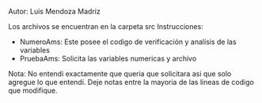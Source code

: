 Autor: Luis Mendoza Madriz

Los archivos se encuentran en la carpeta src
Instrucciones:
- NumeroAms: Este posee el codigo de verificación y analísis de las variables
- PruebaAms: Solicita las variables numericas y archivo

Nota: No entendi exactamente que queria que solicitara asi que solo agregue lo
que entendí. Deje notas entre la mayoria de las lineas de codigo que modifique. 
